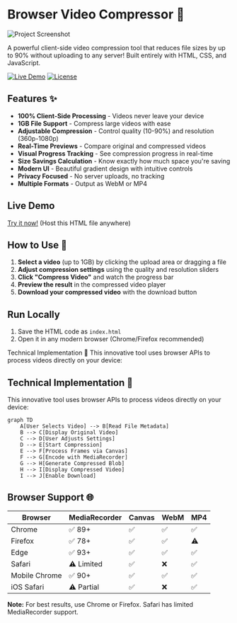 
# Browser Video Compressor 🎥

![Project Screenshot](https://www.mediafire.com/convkey/c811/wlg30ir68iaush4zg.jpg)

A powerful client-side video compression tool that reduces file sizes by up to 90% without uploading to any server! Built entirely with HTML, CSS, and JavaScript.

[![Live Demo](https://mrp44rth.github.io/videocompressor)](#live-demo)
[![License](https://img.shields.io/badge/License-MIT-blue?style=for-the-badge)](#license)

## Features ✨

- **100% Client-Side Processing** - Videos never leave your device
- **1GB File Support** - Compress large videos with ease
- **Adjustable Compression** - Control quality (10-90%) and resolution (360p-1080p)
- **Real-Time Previews** - Compare original and compressed videos
- **Visual Progress Tracking** - See compression progress in real-time
- **Size Savings Calculation** - Know exactly how much space you're saving
- **Modern UI** - Beautiful gradient design with intuitive controls
- **Privacy Focused** - No server uploads, no tracking
- **Multiple Formats** - Output as WebM or MP4

## Live Demo

[Try it now!](https://your-demo-link-here.com) (Host this HTML file anywhere)

## How to Use 🚀

1. **Select a video** (up to 1GB) by clicking the upload area or dragging a file
2. **Adjust compression settings** using the quality and resolution sliders
3. **Click "Compress Video"** and watch the progress bar
4. **Preview the result** in the compressed video player
5. **Download your compressed video** with the download button

## Run Locally

1. Save the HTML code as `index.html`
2. Open it in any modern browser (Chrome/Firefox recommended)


Technical Implementation 🔧
This innovative tool uses browser APIs to process videos directly on your device:

## Technical Implementation 🔧

This innovative tool uses browser APIs to process videos directly on your device:

```mermaid
graph TD
    A[User Selects Video] --> B[Read File Metadata]
    B --> C[Display Original Video]
    C --> D[User Adjusts Settings]
    D --> E[Start Compression]
    E --> F[Process Frames via Canvas]
    F --> G[Encode with MediaRecorder]
    G --> H[Generate Compressed Blob]
    H --> I[Display Compressed Video]
    I --> J[Enable Download]
```
## Browser Support 🌐

| Browser       | MediaRecorder | Canvas | WebM | MP4 |
|---------------|---------------|--------|------|-----|
| Chrome        | ✅ 89+        | ✅     | ✅   | ✅  |
| Firefox       | ✅ 78+        | ✅     | ✅   | ⚠️  |
| Edge          | ✅ 93+        | ✅     | ✅   | ✅  |
| Safari        | ⚠️ Limited    | ✅     | ❌   | ✅  |
| Mobile Chrome | ✅ 90+        | ✅     | ✅   | ✅  |
| iOS Safari    | ⚠️ Partial    | ✅     | ❌   | ✅  |

**Note:** For best results, use Chrome or Firefox. Safari has limited MediaRecorder support.

